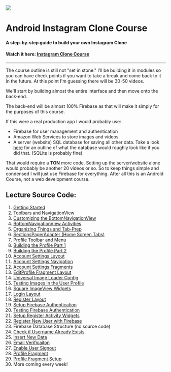 <img class='header-img' src='https://s3.amazonaws.com/codingwithmitch-static-and-media/media/instagram-clone/images/Instagram.png' />

<h1>Android Instagram Clone Course</h1>
<h4>A step-by-step guide to build your own Instagram Clone</h4>
<h4>Watch it here: <a href='https://codingwithmitch.com/courses/instagram-clone/' target='_blank'>Instagram Clone Course</a></h4>
<hr>
<p>The course outline is still not "set in stone." I'll be building it in modules so you can have check points if you want to take a break
and come back to it in the future. At this point I'm guessing there will be 30-50 videos.</p>

<p>We'll start by building almost the entire interface and then move onto the back-end.</p>
<p>The back-end will be almost 100% Firebase as that will make it simply for the purposes of this course. </p>
<p>If this were a real production app I would probably use:

<ul>
<li>Firebase for user management and authentication</li>
<li>Amazon Web Services to store images and videos</li>
<li>A server (website) SQL database for saving all other data. Take a look 
<a href='https://github.com/Vheissu/Open-Source-Database-Schemas/blob/master/vheissu-instagram-schema.md' target='_blank'>here</a> for an outline of what 
the database would roughly look like if you did that. (SQLite is probably fine)</li>
</ul>
<p/>

<p>That would require a <b>TON</b> more code. Setting up the server/website alone would probably be another 20 videos or so. So to keep
things simple and condensed I will just use Firebase for everything. After all this is an Android Course, not a web development course.</p>

<h2>Lecture Source Code:</h2>
<ol>
<li><a href='https://github.com/mitchtabian/Android-Instagram-Clone/tree/2cac213283ceafe3b1c627096065bd11f80d4161'> Getting Started</a></li>

<li><a href='https://github.com/mitchtabian/Android-Instagram-Clone/tree/0f0377337204105604e23f08d3939b5be1556684'> Toolbars and NavigationView</a></li>

<li><a href='https://github.com/mitchtabian/Android-Instagram-Clone/tree/69743899065c2b921f99dde9a2aabb5c8f8adc70'> Customizing the BottomNavigationView</a></li>

<li><a href='https://github.com/mitchtabian/Android-Instagram-Clone/tree/b42ec4471f1a63c8d6463783b23ca558c12381c4'> BottomNavigationView Activities</a></li>

<li><a href='https://github.com/mitchtabian/Android-Instagram-Clone/tree/1cbeb887a4e8cab0e319b50d3506cf2977813723'> Organizing Things and Tab-Prep</a></li>

<li><a href='https://github.com/mitchtabian/Android-Instagram-Clone/tree/37a7d8091e96bc0316a7f456b4451fb279d797b5'> SectionsPagerAdapter (Home Screen Tabs)</a></li>

<li><a href='https://github.com/mitchtabian/Android-Instagram-Clone/tree/82996f0a25b98340d4b249eafc904495ea3989ee'> Profile Toolbar and Menu</a></li>

<li><a href='https://github.com/mitchtabian/Android-Instagram-Clone/tree/766ec53ac97cef3d4edccec18819bea2a5825be0'> Building the Profile Part 1</a></li>

<li><a href='https://github.com/mitchtabian/Android-Instagram-Clone/tree/75567884e79c207bd7ddaf9695cfe6b5cfa0f85f'> Building the Profile Part 2</a></li>

<li><a href='https://github.com/mitchtabian/Android-Instagram-Clone/tree/194fbc7e36d15f4ac7656b90d7a3c982ef703a01'> Account Settings Layout</a></li>

<li><a href='https://github.com/mitchtabian/Android-Instagram-Clone/tree/07da29439db27d2bb1a725567ce7805d1601564a'> Account Settings Navigation</a></li>

<li><a href='https://github.com/mitchtabian/Android-Instagram-Clone/tree/b5b71da913bdd831c341dc825ab5cf9844559b1b'> Account Settings Fragments</a></li>

<li><a href='https://github.com/mitchtabian/Android-Instagram-Clone/tree/b29cf20ac12e0d9cda259e3bf0e360ad82544f44'> EditProfile Fragment Layout</a></li>

<li><a href='https://github.com/mitchtabian/Android-Instagram-Clone/tree/06fbce53308bebfdc215a0d997499cf405443b1b'> Universal Image Loader Config</a></li>

<li><a href='https://github.com/mitchtabian/Android-Instagram-Clone/tree/9391edbd31e47ff72773fa2bfe710b086a0046e4'> Testing Images in the User Profile</a></li>

<li><a href='https://github.com/mitchtabian/Android-Instagram-Clone/tree/df348142edcd5e8f76171ad00e5f317f98d19bd5'> Square ImageView Widgets</a></li>

<li><a href='https://goo.gl/Kf8UN8'> Login Layout</a></li>

<li><a href='https://goo.gl/rCfjWv'> Register Layout</a></li>

<li><a href='https://goo.gl/zTsY17'> Setup Firebase Authentication</a></li>

<li><a href='https://goo.gl/9NmTGC'> Testing Firebase Authentication</a></li>

<li><a href='https://goo.gl/dgWBAF'> Setup Register Activity Widgets</a></li>

<li><a href='https://goo.gl/1Ewh7z'> Register New User with Firebase</a></li>

<li>Firebase Database Structure (no source code) </li>

<li><a href='https://goo.gl/AiqA4A'> Check if Username Already Exists</a></li>

<li><a href='https://goo.gl/8D6cSx'> Insert New Data</a></li>

<li><a href='https://goo.gl/y9SJqE'> Email Verificaiton</a></li>

<li><a href='https://goo.gl/ieYAVE'> Enable User Signout</a></li>

<li><a href='https://goo.gl/ReuZZU'> Profile Fragment</a></li>

<li><a href='https://goo.gl/LQViwp'> Profile Fragment Setup</a></li>

<li>More coming every week!</li>
</ol>








